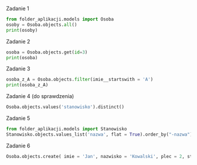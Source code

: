 Zadanie 1
```python
from folder_aplikacji.models import Osoba
osoby = Osoba.objects.all()
print(osoby)
```
Zadanie 2
```python
osoba = Osoba.objects.get(id=3)
print(osoba)
```
Zadanie 3
```python
osoba_z_A = Osoba.objects.filter(imie__startswith = 'A')
print(osoba_z_A)
```
Zadanie 4 (do sprawdzenia)
```python
Osoba.objects.values('stanowisko').distinct()
```
Zadanie 5
```python
from folder_aplikacji.models import Stanowisko
Stanowisko.objects.values_list('nazwa', flat = True).order_by("-nazwa")
```
Zadanie 6
```python
Osoba.objects.create( imie = 'Jan', nazwisko = 'Kowalski', plec = 2, stanowisko = Stanowisko.objects.get(id = 1))
```